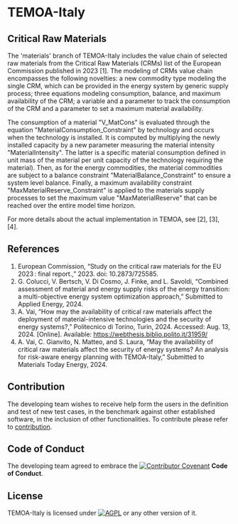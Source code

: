 # TEMOA-Italy
## Critical Raw Materials

The 'materials' branch of TEMOA-Italy includes the value chain of selected raw materials from the Critical Raw Materials (CRMs) list of the European Commission published in 2023 [1]. The modeling of CRMs value chain encompasses the following novelties: a new commodity type modeling the single CRM, which can be provided in the energy system by generic supply process; three equations modeling consumption, balance, and maximum availability of the CRM; a variable and a parameter to track the consumption of the CRM and a parameter to set a maximum material availability.

The consumption of a material "V_MatCons" is evaluated through the equation "MaterialConsumption_Constraint" by technology and occurs when the technology is installed. It is computed by multiplying the newly installed capacity by a new parameter measuring the material intensity "MaterialIntensity". The latter is a specific material consumption defined in unit mass of the material per unit capacity of the technology requiring the material). Then, as for the energy commodities, the material commodities are subject to a balance constraint "MaterialBalance_Constraint" to ensure a system level balance. Finally, a maximum availability constraint "MaxMaterialReserve_Constraint" is applied to the materials supply processes to set the maximum value "MaxMaterialReserve" that can be reached over the entire model time horizon.

For more details about the actual implementation in TEMOA, see [2], [3], [4].

## References
1. European Commission, “Study on the critical raw materials for the EU 2023 : final report.,” 2023. doi: 10.2873/725585.
2. G. Colucci, V. Bertsch, V. Di Cosmo, J. Finke, and L. Savoldi, “Combined assessment of material and energy supply risks of the energy transition: a multi-objective energy system optimization approach,” Submitted to Applied Energy, 2024.
3. A. Vai, “How may the availability of critical raw materials affect the deployment of material-intensive technologies and the security of energy systems?,” Politecnico di Torino, Turin, 2024. Accessed: Aug. 13, 2024. [Online]. Available: https://webthesis.biblio.polito.it/31959/
4. A. Vai, C. Gianvito, N. Matteo, and S. Laura, “May the availability of critical raw materials affect the security of energy systems? An analysis for risk-aware energy planning with TEMOA-Italy,” Submitted to Materials Today Energy, 2024.

## Contribution

The developing team wishes to receive help form the users in the definition and test of new test cases, in the benchmark against other established software, in the inclusion of other functionalities.
To contribute please refer to [contribution](CONTRIBUTION.md).

## Code of Conduct

The developing team agreed to embrace the [![Contributor Covenant](https://img.shields.io/badge/Contributor%20Covenant-2.1-4baaaa.svg)](CODE_OF_CONDUCT.md) **Code of Conduct**.
 
## License
TEMOA-Italy is licensed under [![AGPL](https://www.gnu.org/graphics/agplv3-with-text-100x42.png)](LICENSE) or any other version of it.
